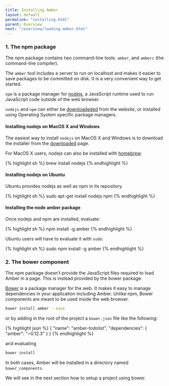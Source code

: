 ```yaml
---
title: Installing Amber
layout: default
permalink: "installing.html"
parent: Overview
next: "/overview/loading-amber.html"
---
```


### 1. The npm package

The npm package contains two command-line tools: `amber`, and `amberc`
(the command-line compiler).

The `amber` tool includes a server to run on localhost
and makes it easier to save packages to be committed on disk. It is a
very convenient way to get started.

`npm` is a package manager for [nodejs](http://nodejs.org), a
JavaScript runtime used to run JavaScript code outside of the web
browser.

`nodejs` and `npm` can either be
[downloadeded](http://nodejs.org/download) from the website, or
installed using Operating System specific package managers.

#### Installing nodejs on MacOS X and Windows

The easiest way to install `nodejs` on MacOS X and Windows is to
download the installer from the
[downloaded](http://nodejs.org/download) page.

For MacOS X users, nodejs can also be installed with [homebrew](http://brew.sh/):


{% highlight sh %}
brew install nodejs
{% endhighlight %}

#### Installing nodejs on Ubuntu

Ubuntu provides nodejs as well as npm in its repository.

{% highlight sh %}
sudo apt-get install nodejs npm
{% endhighlight %}

#### Installing the node amber package

Once nodejs and npm are installed, evaluate:

{% highlight sh %}
npm install -g amber
{% endhighlight %}

Ubuntu users will have to evaluate it with `sudo`:

{% highlight sh %}
sudo npm install -g amber
{% endhighlight %}


### 2. The bower component

The npm package doesn't provide the JavaScript files required to load
Amber in a page. This is instead provided by the bower package.

[Bower](http://bower.io) is a package manager for the web. It makes it
easy to manage dependencies in your application including
Amber. Unlike npm, Bower components are meant to be used inside the
web browser.


```sh
bower install amber --save
```

or by adding in the root of the project a `bower.json` file like the
 following:

{% highlight json %}
{
    "name": "amber-todolist",
    "dependencies": {
        "amber": "~0.12.3"
    }
}
{% endhighlight %}

and evaluating
```sh
bower install
```

In both cases, Amber will be installed in a directory named `bower_components`.


We will see in the next section how to setup a project using bower.
